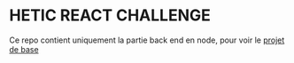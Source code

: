 # HETIC REACT CHALLENGE

Ce repo contient uniquement la partie back end en node, pour voir le [projet de base](https://github.com/ayshiff/react-challenge-191026)

